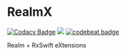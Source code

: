 # RealmX

[![Codacy Badge](https://api.codacy.com/project/badge/Grade/9b98b4b55ac04eaead8b966abbeab924)](https://app.codacy.com/app/Urotea/RealmX?utm_source=github.com&utm_medium=referral&utm_content=Urotea/RealmX&utm_campaign=Badge_Grade_Dashboard)
![](https://travis-ci.org/Urotea/RealmX.svg?branch=master)
[![codebeat badge](https://codebeat.co/badges/f77927bd-23e4-49f9-8ea5-5858dc28a994)](https://codebeat.co/projects/github-com-urotea-realmx-master)

Realm + RxSwift eXtensions
